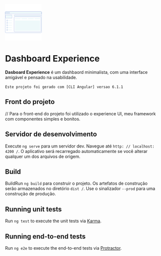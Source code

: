 ![Dashboard Experience](src/assets/images/Readme.svg)

Dashboard Experience
=============

**Dasboard Experience** é um dashbaord minimalista, com uma interface amigável e pensado na usabilidade.


	Este projeto foi gerado com [CLI Angular] versao 6.1.1
  
## Front do projeto

// Para o front-end do projeto foi utilizado o experience UI, meu framework com componentes simples e bonitos. 


## Servidor de desenvolvimento

Execute `ng serve` para um servidor dev. Navegue até `http: // localhost: 4200 /`. O aplicativo será recarregado automaticamente se você alterar qualquer um dos arquivos de origem.


## Build

BuildRun `ng build` para construir o projeto. Os artefatos de construção serão armazenados no diretório `dist /`. Use o sinalizador `--prod` para uma construção de produção.

## Running unit tests

Run `ng test` to execute the unit tests via [Karma](https://karma-runner.github.io).

## Running end-to-end tests

Run `ng e2e` to execute the end-to-end tests via [Protractor](http://www.protractortest.org/).

